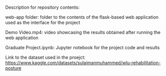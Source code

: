 Description for repository contents:


web-app folder: folder to the contents of the flask-based web application used as the interface for the project


Demo Video.mp4: video showcasing the results obtained after running the web application


Graduate Project.ipynb: Jupyter notebook for the project code and results


Link to the dataset used in the proejct: https://www.kaggle.com/datasets/sulaimanmuhammed/wlu-rehabilitation-posture

